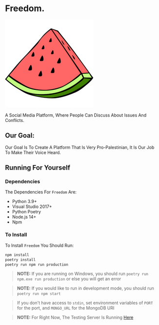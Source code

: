 # Freedom.

![Palestine Watermelon Symbol](./frontend/images/watermelon.png)

A Social Media Platform, Where People Can Discuss About Issues And Conflicts.

## Our Goal:

Our Goal Is To Create A Platform That Is Very Pro-Palestinian, It Is Our Job To Make Their Voice Heard.

## Running For Yourself

### Dependencies

The Dependencies For `Freedom` Are:

- Python 3.9+
- Visual Studio 2017+
- Python Poetry
- Node.js 14+
- Npm

### To Install

To Install `Freedom` You Should Run:

```
npm install
poetry install
poetry run npm run production
```

> **NOTE:** If you are running on Windows, you should run `poetry run npm.exe run production` or else you will get an error

> **NOTE:** If you would like to run in development mode, you should run `poetry run npm start`

> If you don't have access to `stdin`, set environment variables of `PORT` for the port, and `MONGO_URL` for the MongoDB URI

> **NOTE:** For Right Now, The Testing Server Is Running [Here](https://freedom-tests.molai.dev)
